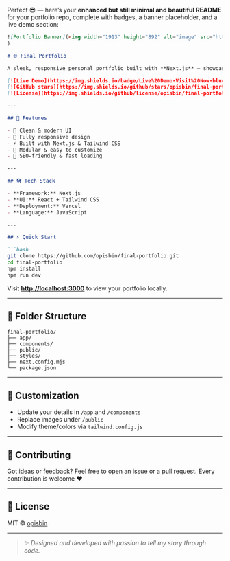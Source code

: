 Perfect 😎 — here’s your **enhanced but still minimal and beautiful README** for your portfolio repo, complete with badges, a banner placeholder, and a live demo section:

````markdown
![Portfolio Banner](<img width="1913" height="892" alt="image" src="https://github.com/user-attachments/assets/dcc8f574-3f47-4ee6-aeae-6f00aea4ae67" />
)

# 🌐 Final Portfolio

A sleek, responsive personal portfolio built with **Next.js** — showcasing my projects, skills, and creative journey as a developer & designer.

[![Live Demo](https://img.shields.io/badge/Live%20Demo-Visit%20Now-blue?style=for-the-badge)](https://meherab.art)
[![GitHub stars](https://img.shields.io/github/stars/opisbin/final-portfolio?style=social)](https://github.com/opisbin/final-portfolio/stargazers)
[![License](https://img.shields.io/github/license/opisbin/final-portfolio?color=green)](LICENSE)

---

## 🚀 Features

- 🎨 Clean & modern UI  
- 📱 Fully responsive design  
- ⚡ Built with Next.js & Tailwind CSS  
- 🧩 Modular & easy to customize  
- 🧠 SEO-friendly & fast loading  

---

## 🛠️ Tech Stack

- **Framework:** Next.js  
- **UI:** React + Tailwind CSS  
- **Deployment:** Vercel  
- **Language:** JavaScript  

---

## ⚡ Quick Start

```bash
git clone https://github.com/opisbin/final-portfolio.git
cd final-portfolio
npm install
npm run dev
````

Visit **[http://localhost:3000](http://localhost:3000)** to view your portfolio locally.

---

## 📁 Folder Structure

```
final-portfolio/
├── app/
├── components/
├── public/
├── styles/
├── next.config.mjs
└── package.json
```

---

## 🌈 Customization

* Update your details in `/app` and `/components`
* Replace images under `/public`
* Modify theme/colors via `tailwind.config.js`

---

## 🤝 Contributing

Got ideas or feedback? Feel free to open an issue or a pull request.
Every contribution is welcome ❤️

---

## 🪪 License

MIT © [opisbin](https://github.com/opisbin)

---

> ✨ *Designed and developed with passion to tell my story through code.*

